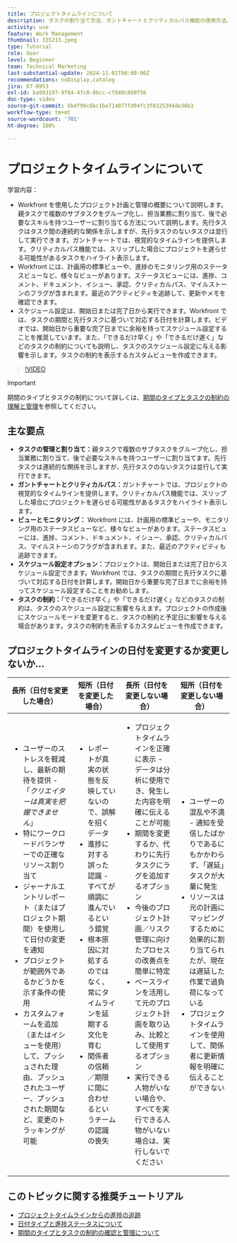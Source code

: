 ```yaml
---
title: プロジェクトタイムラインについて
description: タスクの割り当て方法、ガントチャートとクリティカルパス機能の使用方法、ビュー経由でのプロジェクトの監視方法、タスクの効率的なスケジュール設定方法、最適なプロジェクト計画の制約の適用方法について説明します。
activity: use
feature: Work Management
thumbnail: 335213.jpeg
type: Tutorial
role: User
level: Beginner
team: Technical Marketing
last-substantial-update: 2024-11-01T00:00:00Z
recommendations: noDisplay,catalog
jira: KT-8953
exl-id: ba993197-9f84-4fc0-86cc-cf849c889f56
doc-type: video
source-git-commit: bbdf99c6bc1be714077fd94fc3f8325394de36b3
workflow-type: tm+mt
source-wordcount: '701'
ht-degree: 100%

---
```


# プロジェクトタイムラインについて

学習内容：

* Workfront を使用したプロジェクト計画と管理の概要について説明します。親タスクで複数のサブタスクをグループ化し、担当業務に割り当て、後で必要なスキルを持つユーザーに割り当てる方法について説明します。先行タスクはタスク間の連続的な関係を示しますが、先行タスクのないタスクは並行して実行できます。ガントチャートでは、視覚的なタイムラインを提供します。クリティカルパス機能では、スリップした場合にプロジェクトを遅らせる可能性があるタスクをハイライト表示します。
* Workfront には、計画用の標準ビューや、進捗のモニタリング用のステータスビューなど、様々なビューがあります。ステータスビューには、進捗、コメント、ドキュメント、イシュー、承認、クリティカルパス、マイルストーンのフラグが含まれます。最近のアクティビティを追跡して、更新やメモを確認できます。
* スケジュール設定は、開始日または完了日から実行できます。Workfront では、タスクの期間と先行タスクに基づいて対応する日付を計算します。ビデオでは、開始日から重要な完了日までに余裕を持ってスケジュール設定することを推奨しています。また、「できるだけ早く」や「できるだけ遅く」などのタスクの制約についても説明し、タスクのスケジュール設定に与える影響を示します。タスクの制約を表示するカスタムビューを作成できます。

>[!VIDEO](https://video.tv.adobe.com/v/335213/?quality=12&learn=on&enablevpops=1)

>[!IMPORTANT]
>
>期間のタイプとタスクの制約について詳しくは、[期間のタイプとタスクの制約の理解と管理](/help/manage-work/intermediate-projects/understand-and-manage-duration-types-and-task-constraints.md)を参照してください。

## 主な要点

* **タスクの管理と割り当て：**&#x200B;親タスクで複数のサブタスクをグループ化し、担当業務に割り当て、後で必要なスキルを持つユーザーに割り当てます。先行タスクは連続的な関係を示しますが、先行タスクのないタスクは並行して実行できます。
* **ガントチャートとクリティカルパス：**&#x200B;ガントチャートでは、プロジェクトの視覚的なタイムラインを提供します。クリティカルパス機能では、スリップした場合にプロジェクトを遅らせる可能性があるタスクをハイライト表示します。
* **ビューとモニタリング：** Workfront には、計画用の標準ビューや、モニタリング用のステータスビューなど、様々なビューがあります。ステータスビューには、進捗、コメント、ドキュメント、イシュー、承認、クリティカルパス、マイルストーンのフラグが含まれます。また、最近のアクティビティも追跡できます。
* **スケジュール設定オプション：**&#x200B;プロジェクトは、開始日または完了日からスケジュール設定できます。Workfront では、タスクの期間と先行タスクに基づいて対応する日付を計算します。開始日から重要な完了日までに余裕を持ってスケジュール設定することをお勧めします。
* **タスクの制約：**「できるだけ早く」や「できるだけ遅く」などのタスクの制約は、タスクのスケジュール設定に影響を与えます。プロジェクトの作成後にスケジュールモードを変更すると、タスクの制約と予定日に影響を与える場合があります。タスクの制約を表示するカスタムビューを作成できます。


## プロジェクトタイムラインの日付を変更するか変更しないか...

| 長所（日付を変更した場合） | 短所（日付を変更した場合） | 長所（日付を変更しない場合） | 短所（日付を変更しない場合） |
|---------------------------|---------------------------|---------------------------|---------------------------|
| <ul><li>ユーザーのストレスを軽減し、最新の期待を提供 - 「_クリエイターは真実を把握できません_」</li><li>特にワークロードバランサーでの正確なリソース割り当て</li><li>ジャーナルエントリレポート（またはプロジェクト期間）を使用して日付の変更を通知</li><li>プロジェクトが範囲外であるかどうかを示す条件の使用</li><li>カスタムフォームを追加（またはイシューを使用）して、プッシュされた理由、プッシュされたユーザー、プッシュされた期間など、変更のトラッキングが可能</li></ul> | <ul></li><li>レポートが真実の状態を反映していないので、誤解を招くデータ</li><li>進捗に対する誤った認識 - すべてが順調に進んでいるという錯覚</li><li>根本原因に対処するのではなく、常にタイムラインを延期する文化を育む</li><li>関係者の信頼／期限に間に合わせるというチームの認識の喪失 </li></ul> | <ul></li><li>プロジェクトタイムラインを正確に表示 - データは分析に使用でき、発生した内容を明確に伝えることが可能</li><li>期間を変更するか、代わりに先行タスクにラグを追加するオプション</li><li>今後のプロジェクト計画／リスク管理に向けたプロセスの改善点を簡単に特定</li><li>ベースラインを活用して元のプロジェクト計画を取り込み、比較として使用するオプション</li><li>実行できる人物がいない場合や、すべてを実行できる人物がいない場合は、実行しないでください</li></ul> | <ul></li><li>ユーザーの混乱や不満 - 通知を受信したばかりであるにもかかわらず、「遅延」タスクが大量に発生</li><li>リソースは元の計画にマッピングするために効果的に割り当てられたが、現在は遅延した作業で過負荷になっている</li><li>プロジェクトタイムラインを使用して、関係者に更新情報を明確に伝えることができない</li></ul> |


## このトピックに関する推奨チュートリアル

* [プロジェクトタイムラインからの進捗の追跡](/help/manage-work/project-timelines/track-work-progress-from-the-project-timeline.md)
* [日付タイプと進捗ステータスについて](/help/manage-work/project-timelines/understand-task-dates-and-progress-status.md)
* [期間のタイプとタスクの制約の確認と管理について](/help/manage-work/intermediate-projects/understand-and-manage-duration-types-and-task-constraints.md)

